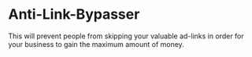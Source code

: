 # Anti-Link-Bypasser
This will prevent people from skipping your valuable ad-links in order for your business to gain the maximum amount of money.
